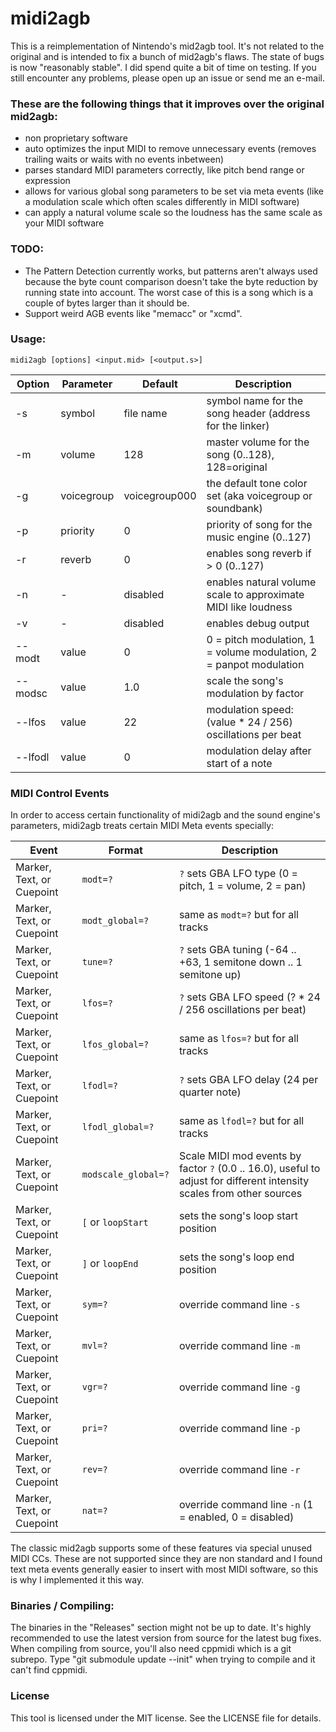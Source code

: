 # midi2agb
This is a reimplementation of Nintendo's mid2agb tool. It's not related to the original and is intended to fix a bunch of mid2agb's flaws.
The state of bugs is now "reasonably stable". I did spend quite a bit of time on testing. If you still encounter any problems, please open up an issue or send me an e-mail.

### These are the following things that it improves over the original mid2agb:

* non proprietary software
* auto optimizes the input MIDI to remove unnecessary events (removes trailing waits or waits with no events inbetween)
* parses standard MIDI parameters correctly, like pitch bend range or expression
* allows for various global song parameters to be set via meta events (like a modulation scale which often scales differently in MIDI software)
* can apply a natural volume scale so the loudness has the same scale as your MIDI software

### TODO:

* The Pattern Detection currently works, but patterns aren't always used because the byte count comparison doesn't take the byte reduction by running state into account. The worst case of this is a song which is a couple of bytes larger than it should be.
* Support weird AGB events like "memacc" or "xcmd".

### Usage:

```
midi2agb [options] <input.mid> [<output.s>]
```

Option | Parameter | Default | Description
--- | --- | --- | ---
-s | symbol | file name | symbol name for the song header (address for the linker)
-m | volume | 128 | master volume for the song (0..128), 128=original
-g | voicegroup | voicegroup000 | the default tone color set (aka voicegroup or soundbank)
-p | priority | 0 | priority of song for the music engine (0..127)
-r | reverb | 0 | enables song reverb if > 0 (0..127)
-n | *-* | disabled | enables natural volume scale to approximate MIDI like loudness
-v | *-* | disabled | enables debug output
--modt | value | 0 | 0 = pitch modulation, 1 = volume modulation, 2 = panpot modulation
--modsc | value | 1.0 | scale the song's modulation by factor
--lfos | value | 22 | modulation speed: (value * 24 / 256) oscillations per beat
--lfodl | value | 0 | modulation delay after start of a note

### MIDI Control Events

In order to access certain functionality of midi2agb and the sound engine's parameters, midi2agb treats certain MIDI Meta events specially:

Event | Format | Description
--- | --- | ---
Marker, Text, or Cuepoint | `modt=?` | `?` sets GBA LFO type (0 = pitch, 1 = volume, 2 = pan)
Marker, Text, or Cuepoint | `modt_global=?` | same as `modt=?` but for all tracks
Marker, Text, or Cuepoint | `tune=?` | `?` sets GBA tuning (-64 .. +63, 1 semitone down .. 1 semitone up)
Marker, Text, or Cuepoint | `lfos=?` | `?` sets GBA LFO speed (? * 24 / 256 oscillations per beat)
Marker, Text, or Cuepoint | `lfos_global=?` | same as `lfos=?` but for all tracks
Marker, Text, or Cuepoint | `lfodl=?` | `?` sets GBA LFO delay (24 per quarter note)
Marker, Text, or Cuepoint | `lfodl_global=?` | same as `lfodl=?` but for all tracks
Marker, Text, or Cuepoint | `modscale_global=?` | Scale MIDI mod events by factor `?` (0.0 .. 16.0), useful to adjust for different intensity scales from other sources
Marker, Text, or Cuepoint | `[` or `loopStart` | sets the song's loop start position
Marker, Text, or Cuepoint | `]` or `loopEnd` | sets the song's loop end position
Marker, Text, or Cuepoint | `sym=?` | override command line `-s`
Marker, Text, or Cuepoint | `mvl=?` | override command line `-m`
Marker, Text, or Cuepoint | `vgr=?` | override command line `-g`
Marker, Text, or Cuepoint | `pri=?` | override command line `-p`
Marker, Text, or Cuepoint | `rev=?` | override command line `-r`
Marker, Text, or Cuepoint | `nat=?` | override command line `-n` (1 = enabled, 0 = disabled)

The classic mid2agb supports some of these features via special unused MIDI CCs. These are not supported since they are non standard and I found text meta events generally easier to insert with most MIDI software, so this is why I implemented it this way.

### Binaries / Compiling:

The binaries in the "Releases" section might not be up to date. It's highly recommended to use the latest version from source for the latest bug fixes.
When compiling from source, you'll also need cppmidi which is a git subrepo. Type "git submodule update --init" when trying to compile and it can't find cppmidi.

### License

This tool is licensed under the MIT license. See the LICENSE file for details.

